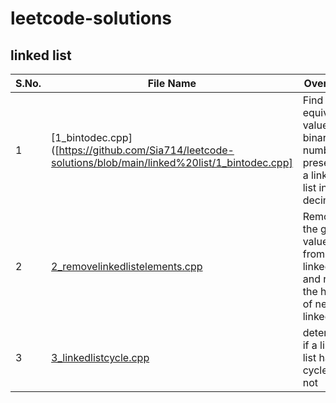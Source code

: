 # leetcode-solutions
## linked list 

| S.No. | File Name | Overview |
|-------|-----------|----------|
| 1 | [1_bintodec.cpp]([https://github.com/Sia714/leetcode-solutions/blob/main/linked%20list/1_bintodec.cpp] | Find the equivalent value of binary number present in a linked list in decimals |
| 2 | [2_removelinkedlistelements.cpp]((https://github.com/Sia714/leetcode-solutions/blob/main/linked%20list/2_removelinkedlistelements.cpp)https://github.com/Sia714/leetcode-solutions/blob/main/linked%20list/2_removelinkedlistelements.cpp) | Remove the given value from the linked list and return the head of new linked list |
| 3 | [3_linkedlistcycle.cpp](https://github.com/Sia714/leetcode-solutions/blob/main/linked%20list/3_linkedlistcycle.cpp) | determine if a linked list has a cycle or not |
